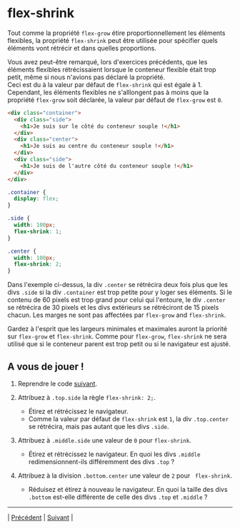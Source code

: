 # flex-shrink

Tout comme la propriété `flex-grow` étire proportionnellement les éléments flexibles, la propriété `flex-shrink` peut être utilisée pour spécifier quels éléments vont rétrécir et dans quelles proportions.

Vous avez peut-être remarqué, lors d'exercices précédents, que les éléments flexibles rétrécissaient lorsque le conteneur flexible était trop petit, même si nous n'avions pas déclaré la propriété.  
Ceci est du à la valeur par défaut de `flex-shrink` qui est égale à 1.
Cependant, les éléments flexibles ne s'alllongent  pas à moins que la propriété `flex-grow` soit déclarée, la valeur par défaut de `flex-grow` est `0`.

```html
<div class="container">
  <div class="side">
    <h1>Je suis sur le côté du conteneur souple !</h1>
  </div>
  <div class="center">
    <h1>Je suis au centre du conteneur souple !</h1>
  </div>
  <div class="side">
    <h1>Je suis de l'autre côté du conteneur souple !</h1>
  </div>
</div>
```

```css
.container {
  display: flex;
}

.side {
  width: 100px;
  flex-shrink: 1;
}

.center {
  width: 100px;
  flex-shrink: 2;
}
```


Dans l'exemple ci-dessus, la div `.center` se rétrécira deux fois plus que les divs `.side` si la div `.container` est trop petite pour y loger ses éléments.
Si le contenu de 60 pixels est trop grand pour celui qui l'entoure, le div `.center` se rétrécira de 30 pixels et les divs extérieurs se rétréciront de 15 pixels chacun. Les marges ne sont pas affectées par `flex-grow` and `flex-shrink`.

Gardez à l'esprit que les largeurs minimales et maximales auront la priorité sur `flex-grow` et `flex-shrink`.
Comme pour  `flex-grow`, `flex-shrink` ne sera utilisé que si le conteneur parent est trop petit ou si le navigateur est ajusté.

## A vous de jouer !

1. Reprendre le code [suivant](./versions-exercices/v0-13-7/).

2. Attribuez à `.top.side` la règle `flex-shrink: 2;`.
   - Étirez et rétrécissez le navigateur.
   - Comme la valeur par défaut de `flex-shrink` est `1`, la div `.top.center` se rétrécira, mais pas autant que les divs `.side`.
   
3. Attribuez à `.middle.side` une valeur de `0` pour `flex-shrink`.
   - Étirez et rétrécissez le navigateur. En quoi les divs `.middle` redimensionnent-ils différemment des divs `.top` ?

4. Attribuez à la division `.bottom.center` une valeur de `2` pour ` flex-shrink`.
   - Réduisez et étirez à nouveau le navigateur. En quoi la taille des divs `.bottom` est-elle différente de celle des divs `.top` et `.middle` ?

___
| [Précédent](./6-flex-grow.md)       | [Suivant](./8-flex-basis.md)    |
